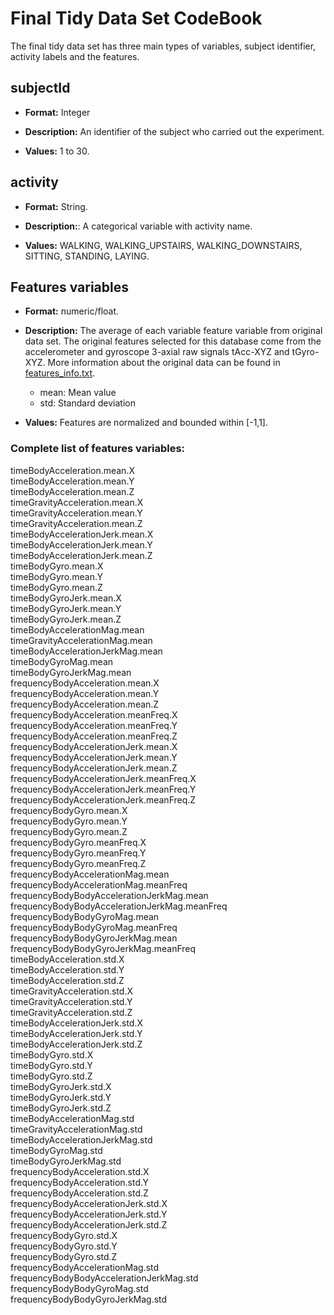 # Final Tidy Data Set CodeBook

The final tidy data set has three main types of variables, subject identifier, activity labels and the features.

## subjectId

* **Format:** Integer

* **Description:** An identifier of the subject who carried out the experiment.

* **Values:** 1 to 30.


## activity

* **Format:** String.

* **Description:**: A categorical variable with activity name.

* **Values:** WALKING, WALKING_UPSTAIRS, WALKING_DOWNSTAIRS, SITTING, STANDING, LAYING.


## Features variables

* **Format:** numeric/float.

* **Description:** The average of each variable feature variable from original data set. The original features selected for this database come from the accelerometer and gyroscope 3-axial raw signals tAcc-XYZ and tGyro-XYZ. More information about the original data can be found in [features_info.txt](https://github.com/MatheusR42/Getting-and-Cleaning-Data-Course-Project/blob/master/feature_info.txt).

  * mean: Mean value
  * std: Standard deviation

* **Values:** Features are normalized and bounded within [-1,1].

### Complete list of features variables:

timeBodyAcceleration.mean.X  
timeBodyAcceleration.mean.Y  
timeBodyAcceleration.mean.Z  
timeGravityAcceleration.mean.X  
timeGravityAcceleration.mean.Y  
timeGravityAcceleration.mean.Z  
timeBodyAccelerationJerk.mean.X  
timeBodyAccelerationJerk.mean.Y  
timeBodyAccelerationJerk.mean.Z  
timeBodyGyro.mean.X  
timeBodyGyro.mean.Y  
timeBodyGyro.mean.Z  
timeBodyGyroJerk.mean.X  
timeBodyGyroJerk.mean.Y  
timeBodyGyroJerk.mean.Z  
timeBodyAccelerationMag.mean  
timeGravityAccelerationMag.mean  
timeBodyAccelerationJerkMag.mean  
timeBodyGyroMag.mean  
timeBodyGyroJerkMag.mean  
frequencyBodyAcceleration.mean.X  
frequencyBodyAcceleration.mean.Y  
frequencyBodyAcceleration.mean.Z  
frequencyBodyAcceleration.meanFreq.X  
frequencyBodyAcceleration.meanFreq.Y  
frequencyBodyAcceleration.meanFreq.Z  
frequencyBodyAccelerationJerk.mean.X  
frequencyBodyAccelerationJerk.mean.Y  
frequencyBodyAccelerationJerk.mean.Z  
frequencyBodyAccelerationJerk.meanFreq.X  
frequencyBodyAccelerationJerk.meanFreq.Y  
frequencyBodyAccelerationJerk.meanFreq.Z  
frequencyBodyGyro.mean.X  
frequencyBodyGyro.mean.Y  
frequencyBodyGyro.mean.Z  
frequencyBodyGyro.meanFreq.X  
frequencyBodyGyro.meanFreq.Y  
frequencyBodyGyro.meanFreq.Z  
frequencyBodyAccelerationMag.mean  
frequencyBodyAccelerationMag.meanFreq  
frequencyBodyBodyAccelerationJerkMag.mean  
frequencyBodyBodyAccelerationJerkMag.meanFreq  
frequencyBodyBodyGyroMag.mean  
frequencyBodyBodyGyroMag.meanFreq  
frequencyBodyBodyGyroJerkMag.mean  
frequencyBodyBodyGyroJerkMag.meanFreq  
timeBodyAcceleration.std.X  
timeBodyAcceleration.std.Y  
timeBodyAcceleration.std.Z  
timeGravityAcceleration.std.X  
timeGravityAcceleration.std.Y  
timeGravityAcceleration.std.Z  
timeBodyAccelerationJerk.std.X  
timeBodyAccelerationJerk.std.Y  
timeBodyAccelerationJerk.std.Z  
timeBodyGyro.std.X  
timeBodyGyro.std.Y  
timeBodyGyro.std.Z  
timeBodyGyroJerk.std.X  
timeBodyGyroJerk.std.Y  
timeBodyGyroJerk.std.Z  
timeBodyAccelerationMag.std  
timeGravityAccelerationMag.std  
timeBodyAccelerationJerkMag.std  
timeBodyGyroMag.std  
timeBodyGyroJerkMag.std  
frequencyBodyAcceleration.std.X  
frequencyBodyAcceleration.std.Y  
frequencyBodyAcceleration.std.Z  
frequencyBodyAccelerationJerk.std.X  
frequencyBodyAccelerationJerk.std.Y  
frequencyBodyAccelerationJerk.std.Z  
frequencyBodyGyro.std.X  
frequencyBodyGyro.std.Y  
frequencyBodyGyro.std.Z  
frequencyBodyAccelerationMag.std  
frequencyBodyBodyAccelerationJerkMag.std  
frequencyBodyBodyGyroMag.std  
frequencyBodyBodyGyroJerkMag.std  